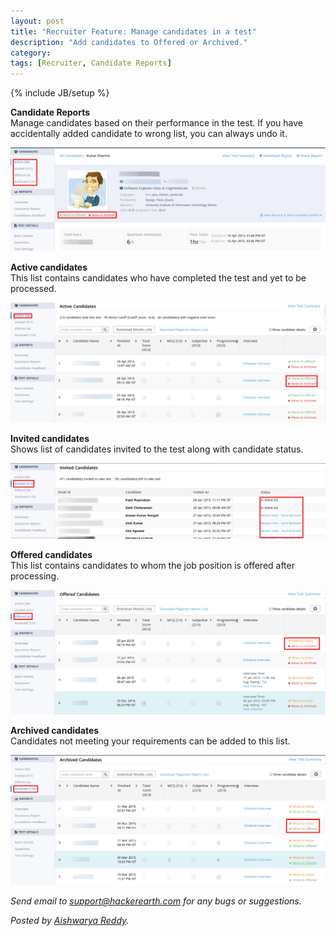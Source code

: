 ```yaml
---
layout: post
title: "Recruiter Feature: Manage candidates in a test"
description: "Add candidates to Offered or Archived."
category:
tags: [Recruiter, Candidate Reports]
---
```

{% include JB/setup %}

**Candidate Reports**
<br>Manage candidates based on their performance in the test. If you have accidentally added
candidate to wrong list, you can always undo it.

<img src="/images/candidate-actions.png" />

**Active candidates**
<br>This list contains candidates who have completed the test and yet to be processed.

<img src="/images/active.png" />

**Invited candidates**
<br>Shows list of candidates invited to the test along with candidate status.

<img src="/images/invited.png" />

**Offered candidates**
<br>This list contains candidates to whom the job position is offered after processing. 

<img src="/images/offered.png" />

**Archived candidates**
<br>Candidates not meeting your requirements can be added to this list.

<img src="/images/archived.png" />


*Send email to support@hackerearth.com for any bugs or suggestions.*

*Posted by [Aishwarya Reddy](http://hck.re/areddy).*